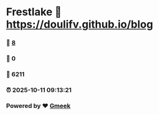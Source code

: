 # Frestlake :link: https://doulifv.github.io/blog 
### :page_facing_up: [8](https://doulifv.github.io/blog/tag.html) 
### :speech_balloon: 0 
### :hibiscus: 6211 
### :alarm_clock: 2025-10-11 09:13:21 
### Powered by :heart: [Gmeek](https://github.com/Meekdai/Gmeek)
